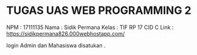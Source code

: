 # TUGAS UAS WEB PROGRAMMING 2
NPM 	: 17111135
Nama	: Sidik Permana
Kelas : TIF RP 17 CID C
Link	: https://sidikpermana826.000webhostapp.com/

login Admin dan Mahasiswa disatukan .
